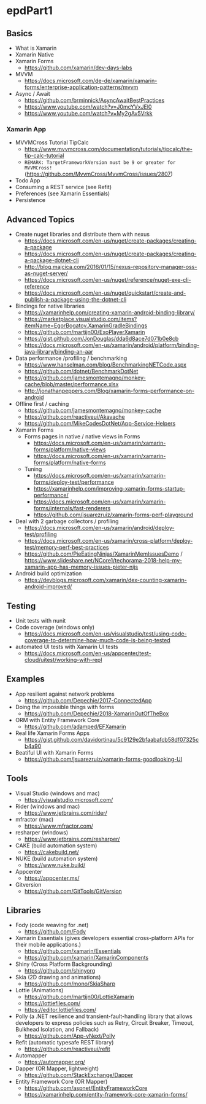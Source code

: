 # epdPart1

## Basics
* What is Xamarin
* Xamarin Native
* Xamarin Forms
   * https://github.com/xamarin/dev-days-labs
* MVVM
   * https://docs.microsoft.com/de-de/xamarin/xamarin-forms/enterprise-application-patterns/mvvm
* Async / Await
   * https://github.com/brminnick/AsyncAwaitBestPractices
   * https://www.youtube.com/watch?v=J0mcYVxJEl0
   * https://www.youtube.com/watch?v=My2gAv5Vrkk

### Xamarin App
* MVVMCross Tutorial TipCalc
    * https://www.mvvmcross.com/documentation/tutorials/tipcalc/the-tip-calc-tutorial
    * `REMARK: TargetFrameworkVersion must be 9 or greater for MVVMCross!` (https://github.com/MvvmCross/MvvmCross/issues/2807)
* Todo App
* Consuming a REST service (see Refit)
* Preferences (see Xamarin Essentials)
* Persistence

## Advanced Topics
* Create nuget libraries and distribute them with nexus
    * https://docs.microsoft.com/en-us/nuget/create-packages/creating-a-package
    * https://docs.microsoft.com/en-us/nuget/create-packages/creating-a-package-dotnet-cli
    * http://blog.majcica.com/2016/01/15/nexus-repository-manager-oss-as-nuget-server/
    * https://docs.microsoft.com/en-us/nuget/reference/nuget-exe-cli-reference
    * https://docs.microsoft.com/en-us/nuget/quickstart/create-and-publish-a-package-using-the-dotnet-cli
* Bindings for native libraries
    * https://xamarinhelp.com/creating-xamarin-android-binding-library/
    * https://marketplace.visualstudio.com/items?itemName=EgorBogatov.XamarinGradleBindings
    * https://github.com/martijn00/ExoPlayerXamarin
    * https://gist.github.com/JonDouglas/dda6d8ace7d071b0e8cb
    * https://docs.microsoft.com/en-us/xamarin/android/platform/binding-java-library/binding-an-aar
* Data performance /profiling / benchmarking
    * https://www.hanselman.com/blog/BenchmarkingNETCode.aspx
    * https://github.com/dotnet/BenchmarkDotNet
    * https://github.com/jamesmontemagno/monkey-cache/blob/master/performance.xlsx
    * http://jonathanpeppers.com/Blog/xamarin-forms-performance-on-android
* Offline first / caching
    * https://github.com/jamesmontemagno/monkey-cache
    * https://github.com/reactiveui/Akavache
    * https://github.com/MikeCodesDotNet/App-Service-Helpers
* Xamarin Forms
    * Forms pages in native / native views in Forms
        * https://docs.microsoft.com/en-us/xamarin/xamarin-forms/platform/native-views
        * https://docs.microsoft.com/en-us/xamarin/xamarin-forms/platform/native-forms
    * Tuning
        * https://docs.microsoft.com/en-us/xamarin/xamarin-forms/deploy-test/performance
        * https://xamarinhelp.com/improving-xamarin-forms-startup-performance/
        * https://docs.microsoft.com/en-us/xamarin/xamarin-forms/internals/fast-renderers
        * https://github.com/jsuarezruiz/xamarin-forms-perf-playground
* Deal with 2 garbage collectors / profiling
    * https://docs.microsoft.com/en-us/xamarin/android/deploy-test/profiling
    * https://docs.microsoft.com/en-us/xamarin/cross-platform/deploy-test/memory-perf-best-practices
    * https://github.com/PieEatingNinjas/XamarinMemIssuesDemo / https://www.slideshare.net/NCore1/techorama-2018-help-my-xamarin-app-has-memory-issues-pieter-nijs
* Android build optimization
    * https://devblogs.microsoft.com/xamarin/dex-counting-xamarin-android-improved/




## Testing
* Unit tests with nunit
* Code coverage (windows only)
    * https://docs.microsoft.com/en-us/visualstudio/test/using-code-coverage-to-determine-how-much-code-is-being-tested
* automated UI tests with Xamarin UI tests
    * https://docs.microsoft.com/en-us/appcenter/test-cloud/uitest/working-with-repl

## Examples
* App resilient against network problems
    * https://github.com/Depechie/2017-ConnectedApp
* Doing the impossible things with forms
    * https://github.com/Depechie/2018-XamarinOutOfTheBox
* ORM with Entity Framework Core
    * https://github.com/adamped/EFXamarin
* Real life Xamarin Forms Apps
    * https://gist.github.com/davidortinau/5c9129e2bfaabafcb58df07325cb4a90
* Beatiful UI with Xamarin Forms
    * https://github.com/jsuarezruiz/xamarin-forms-goodlooking-UI

## Tools
* Visual Studio (windows and mac)
    * https://visualstudio.microsoft.com/
* Rider (windows and mac)
    * https://www.jetbrains.com/rider/
* mfractor (mac)
    * https://www.mfractor.com/
* resharper (windows)
    * https://www.jetbrains.com/resharper/
* CAKE (build automation system)
    * https://cakebuild.net/
* NUKE (build automation system)
    * https://www.nuke.build/
* Appcenter
    * https://appcenter.ms/
* Gitversion
    * https://github.com/GitTools/GitVersion




## Libraries
* Fody (code weaving for .net)
    * https://github.com/Fody
* Xamarin Essentials (gives developers essential cross-platform APIs for their mobile applications.)
    * https://github.com/xamarin/Essentials
    * https://github.com/xamarin/XamarinComponents
* Shiny (Cross Platform Backgrounding)
    * https://github.com/shinyorg
* Skia (2D drawing and animations)
    * https://github.com/mono/SkiaSharp
* Lottie (Animations)
    * https://github.com/martijn00/LottieXamarin
    * https://lottiefiles.com/
    * https://editor.lottiefiles.com/
* Polly (a .NET resilience and transient-fault-handling library that allows developers to express policies such as Retry, Circuit Breaker, Timeout, Bulkhead Isolation, and Fallback)
    * https://github.com/App-vNext/Polly
* Refit (automatic typesafe REST library)
    * https://github.com/reactiveui/refit
* Automapper
    * https://automapper.org/
* Dapper (OR Mapper, lightweight)
    * https://github.com/StackExchange/Dapper
* Entity Framework Core (OR Mapper)
    * https://github.com/aspnet/EntityFrameworkCore
    * https://xamarinhelp.com/entity-framework-core-xamarin-forms/


